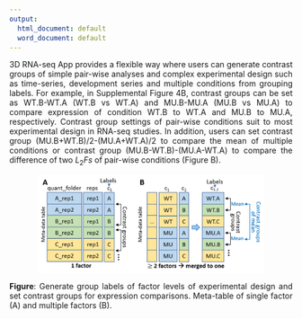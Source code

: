 ```yaml
---
output:
  html_document: default
  word_document: default
---
```

<div align="justify">


3D RNA-seq App provides a flexible way where users can generate contrast groups of simple pair-wise analyses and complex experimental design such as time-series, development series and multiple conditions from grouping labels. For example, in Supplemental Figure 4B, contrast groups can be set as WT.B-WT.A (WT.B vs WT.A) and MU.B-MU.A (MU.B vs MU.A) to compare expression of condition WT.B to WT.A and MU.B to MU.A, respectively. Contrast group settings of pair-wise conditions suit to most experimental design in RNA-seq studies. In addition, users can set contrast group (MU.B+WT.B)/2-(MU.A+WT.A)/2 to compare the mean of multiple conditions or contrast group (MU.B-WT.B)-(MU.A-WT.A) to compare the difference of two $L_2Fs$ of pair-wise conditions (Figure B).

<!--![](select_factor.png)-->
<img src="select_factor.png" style="width: 80%; display: block; margin-left: auto; margin-right: auto;">

**Figure**: Generate group labels of factor levels of experimental design and set contrast groups for expression comparisons.  Meta-table of single factor (A) and multiple factors (B).
